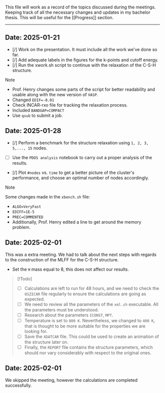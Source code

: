This file will work as a record of the topics discussed during the meetings. Keeping track of all the necessary changes and updates in my bachelor thesis. This will be useful for the [[Progress]] section. 
***
## **Date:** 2025-01-21
- [/] Work on the presentation. It must include all the work we've done so far. 
- [/] Add adequate labels in the figures for the k-points and cutoff energy. 
- [/] Run the xwork.sh script to continue with the relaxation of the C-S-H structure. 

> [!Note] 
>- Prof. Henry changes some parts of the script for better readability  and usable along with the new version of `VASP`.
>- Changed `EDIF=-0.01`
>- Check INCAR-rxo file for tracking the relaxation process.
>- Included `BANDGAP=COMPACT`
>- Use `qsub` to submit a job.

## **Date:** 2025-01-28
- [/] Perform a benchmark for the structure relaxation using `1, 2, 3, 5,..., 15` nodes. 
- [ ] Use the `PDOS analysis` notebook to carry out a proper analysis of the results. 
- [/] Plot `#nodes` vs. `time` to get a better picture of the cluster's performance, and choose an optimal number of nodes accordingly. 

>[!Note]
>Some changes made in the `xbench.sh` file:
>- `ALGO=VeryFast`
>- `EDIFF=1E-5`
>- `PREC=COMMENTED`
>- Additionally, Prof. Henry edited a line to get around the memory problem. 

## **Date:** 2025-02-01
This was a extra meeting. We had to talk about the next steps with regards to the construction of the MLFF for the C-S-H structure. 

- Set the `H` mass equal to 8, this does not affect our results. 

>[!Todo]
>- [ ] Calculations are left to run for 48 hours, and we need to check the `OSZICAR` file regularly to ensure the calculations are going as expected. 
>- [ ] We need to review all the parameters of the `xml.sh` executable. All the parameters must be understood. 
>- [ ] Research about the parameters `ICONST`, `MPT`. 
>- [ ] Temperature is set to `800 K`. Nevertheless, we changed to `400 K`, that is thought to be more suitable for the properties we are looking for. 
>- [ ] Save the `XDATCAR` file. This could be used to create an animation of the structure later on. 
>- [ ] Finally, the `REPORT` file contains the structure parameters, which should nor vary considerably with respect to the original ones. 

## **Date:** 2025-02-01
We skipped the meeting, however the calculations are completed successfully. 


